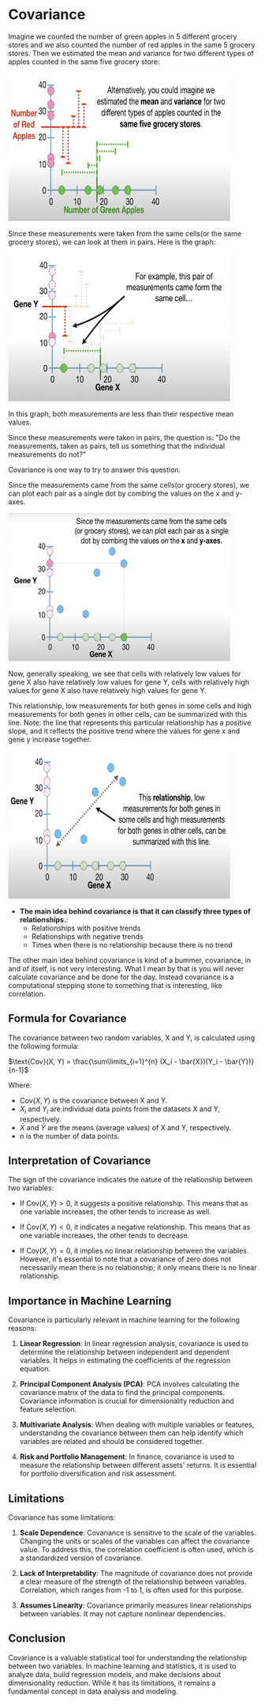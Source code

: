 # Covariance

Imagine we counted the number of green apples in 5 different grocery stores and we also counted the number of red apples in the same 5 grocery stores. Then we estimated the mean and variance for two different types of apples counted in the same five grocery store:

<img src="apple-mean-variance.png" width="450" height="300" alt="apple-mean-variance">

Since these measurements were taken from the same cells(or the same grocery stores), we can look at them in pairs. Here is the graph:

<img src="pair.png" width="450" height="300" alt="pair">

In this graph, both measurements are less than their respective mean values.

Since these measurements were taken in pairs, the question is:
"Do the measurements, taken as pairs, tell us something that the individual measurements do not?"

Covariance is one way to try to answer this question.

Since the measurements came from the same cells(or grocery stores), we can plot each pair as a single dot by combing the values on the x and y-axes. 

<img src="plot-pair.png" width="450" height="300" alt="plot-pair">

Now, generally speaking, we see that cells with relatively low values for gene X also have relatively low values for gene Y, cells with relatively high values for gene X also have relatively high values for gene Y.

This relationship, low measurements for both genes in some cells and high measurements for both genes in other cells, can be summarized with this line. Note: the line that represents this particular relationship has a positive slope, and it reflects the positive trend where the values for gene x and gene y increase together.

<img src="relationship-line.png" width="450" height="300" alt="relationship-line">


- **The main idea behind covariance is that it can classify three types of relationships.**:
  - Relationships with positive trends
  - Relationships with negative trends
  - Times when there is no relationship because there is no trend


The other main idea behind covariance is kind of a bummer, covariance, in and of itself, is not very interesting. What I mean by that is you will never calculate covariance and be done for the day. Instead covariance is a computational stepping stone to something that is interesting, like correlation.






## Formula for Covariance

The covariance between two random variables, X and Y, is calculated using the following formula:

$\text{Cov}(X, Y) = \frac{\sum\limits_{i=1}^{n} (X_i - \bar{X})(Y_i - \bar{Y})}{n-1}$

Where:
- $\text{Cov}(X, Y)$ is the covariance between X and Y.
- $X_i$ and $Y_i$ are individual data points from the datasets X and Y, respectively.
- $\bar{X}$ and $\bar{Y}$ are the means (average values) of X and Y, respectively.
- $n$ is the number of data points.

## Interpretation of Covariance

The sign of the covariance indicates the nature of the relationship between two variables:

- If $\text{Cov}(X, Y) > 0$, it suggests a positive relationship. This means that as one variable increases, the other tends to increase as well.

- If $\text{Cov}(X, Y) < 0$, it indicates a negative relationship. This means that as one variable increases, the other tends to decrease.

- If $\text{Cov}(X, Y) = 0$, it implies no linear relationship between the variables. However, it's essential to note that a covariance of zero does not necessarily mean there is no relationship; it only means there is no linear relationship.

## Importance in Machine Learning

Covariance is particularly relevant in machine learning for the following reasons:

1. **Linear Regression**: In linear regression analysis, covariance is used to determine the relationship between independent and dependent variables. It helps in estimating the coefficients of the regression equation.

2. **Principal Component Analysis (PCA)**: PCA involves calculating the covariance matrix of the data to find the principal components. Covariance information is crucial for dimensionality reduction and feature selection.

3. **Multivariate Analysis**: When dealing with multiple variables or features, understanding the covariance between them can help identify which variables are related and should be considered together.

4. **Risk and Portfolio Management**: In finance, covariance is used to measure the relationship between different assets' returns. It is essential for portfolio diversification and risk assessment.

## Limitations

Covariance has some limitations:

1. **Scale Dependence**: Covariance is sensitive to the scale of the variables. Changing the units or scales of the variables can affect the covariance value. To address this, the correlation coefficient is often used, which is a standardized version of covariance.

2. **Lack of Interpretability**: The magnitude of covariance does not provide a clear measure of the strength of the relationship between variables. Correlation, which ranges from -1 to 1, is often used for this purpose.

3. **Assumes Linearity**: Covariance primarily measures linear relationships between variables. It may not capture nonlinear dependencies.

## Conclusion

Covariance is a valuable statistical tool for understanding the relationship between two variables. In machine learning and statistics, it is used to analyze data, build regression models, and make decisions about dimensionality reduction. While it has its limitations, it remains a fundamental concept in data analysis and modeling.
